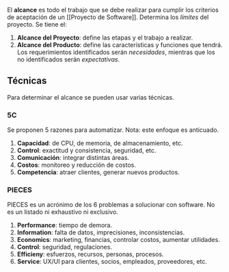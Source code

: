 El **alcance** es todo el trabajo que se debe realizar para cumplir los criterios de aceptación de un [[Proyecto de Software]]. Determina los *límites* del proyecto. Se tiene el:

1. **Alcance del Proyecto**: define las etapas y el trabajo a realizar.
2. **Alcance del Producto**: define las características y funciones que tendrá. Los requerimientos identificados serán *necesidades*, mientras que los no identificados serán *expectativas*.

## Técnicas

Para determinar el alcance se pueden usar varias técnicas.

### 5C

Se proponen 5 razones para automatizar. Nota: este enfoque es anticuado.

1. **Capacidad**: de CPU, de memoria, de almacenamiento, etc.
2. **Control**: exactitud y consistencia, seguridad, etc.
3. **Comunicación**: integrar distintas áreas.
4. **Costos**: monitoreo y reducción de costos.
5. **Competencia**: atraer clientes, generar nuevos productos.

### PIECES

PIECES es un acrónimo de los 6 problemas a solucionar con software. No es un listado ni exhaustivo ni exclusivo.

1. **Performance**: tiempo de demora.
2. **Information**: falta de datos, imprecisiones, inconsistencias.
3. **Economics**: marketing, financias, controlar costos, aumentar utilidades.
4. **Control**: seguridad, regulaciones.
5. **Efficieny**: esfuerzos, recursos, personas, procesos.
6. **Service**: UX/UI para clientes, socios, empleados, proveedores, etc.
